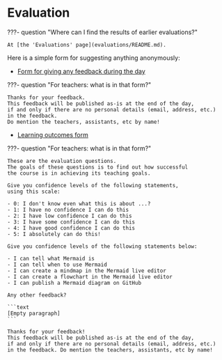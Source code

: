 # Evaluation

???- question "Where can I find the results of earlier evaluations?"

    At [the 'Evaluations' page](evaluations/README.md).

Here is a simple form for suggesting anything anonymously:

- [Form for giving any feedback during the day](https://docs.google.com/forms/d/e/1FAIpQLScEWV8WHAjgcnTOsxVbgYeqIavGtpFFw1sVLidIzZy3u4do_w/viewform?usp=header)

???- question "For teachers: what is in that form?"

    Thanks for your feedback.
    This feedback will be published as-is at the end of the day,
    if and only if there are no personal details (email, address, etc.)
    in the feedback.
    Do mention the teachers, assistants, etc by name!

- [Learning outcomes form](https://docs.google.com/forms/d/e/1FAIpQLSdUxKdvZ5V2wCgjcKpqV64AuHdp50ZYILhZH_K7dPSyiN5GHQ/viewform?usp=header)

???- question "For teachers: what is in that form?"

    These are the evaluation questions.
    The goals of these questions is to find out how successful
    the course is in achieving its teaching goals.

    Give you confidence levels of the following statements,
    using this scale:

    - 0: I don't know even what this is about ...?
    - 1: I have no confidence I can do this
    - 2: I have low confidence I can do this
    - 3: I have some confidence I can do this
    - 4: I have good confidence I can do this
    - 5: I absolutely can do this!

    Give you confidence levels of the following statements below:

    - I can tell what Mermaid is
    - I can tell when to use Mermaid
    - I can create a mindmap in the Mermaid live editor
    - I can create a flowchart in the Mermaid live editor
    - I can publish a Mermaid diagram on GitHub

    Any other feedback?

    ```text
    [Empty paragraph]
    ```

    Thanks for your feedback!
    This feedback will be published as-is at the end of the day,
    if and only if there are no personal details (email, address, etc.)
    in the feedback. Do mention the teachers, assistants, etc by name!
